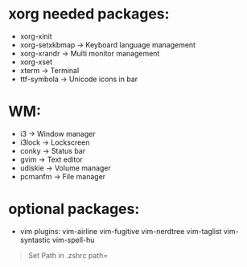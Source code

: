 # xorg needed packages:
 - xorg-xinit
 - xorg-setxkbmap   -> Keyboard language management
 - xorg-xrandr      -> Multi monitor management
 - xorg-xset
 - xterm            -> Terminal
 - ttf-symbola      -> Unicode icons in bar

# WM:
 - i3               -> Window manager
 - i3lock           -> Lockscreen
 - conky            -> Status bar
 - gvim             -> Text editor
 - udiskie          -> Volume manager
 - pcmanfm          -> File manager

# optional packages:
 - vim plugins: vim-airline vim-fugitive vim-nerdtree vim-taglist vim-syntastic vim-spell-hu

> Set Path in .zshrc path=
